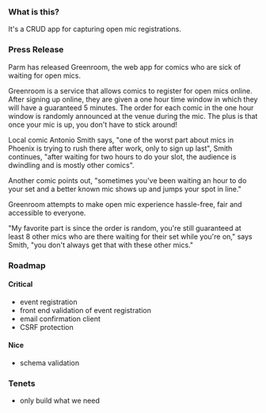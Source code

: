 ### What is this?
It's a CRUD app for capturing open mic registrations.

### Press Release
Parm has released Greenroom, the web app for comics who are sick of waiting for open mics. 

Greenroom is a service that allows comics to register for open mics online. After signing up online, they are given a one hour time window in which they will have a guaranteed 5 minutes. The order for each comic in the one hour window is randomly announced at the venue during the mic. The plus is that once your mic is up, you don't have to stick around!

Local comic Antonio Smith says, "one of the worst part about mics in Phoenix is trying to rush there after work, only to sign up last", Smith continues, "after waiting for two hours to do your slot, the audience is dwindling and is mostly other comics".

Another comic points out, "sometimes you've been waiting an hour to do your set and a better known mic shows up and jumps your spot in line." 

Greenroom attempts to make open mic experience hassle-free, fair and accessible to everyone.

"My favorite part is since the order is random, you're still guaranteed at least 8 other mics who are there waiting for their set while you're on," says Smith, "you don't always get that with these other mics."

### Roadmap
#### Critical
* event registration
* front end validation of event registration
* email confirmation client
* CSRF protection

#### Nice
* schema validation

### Tenets
* only build what we need